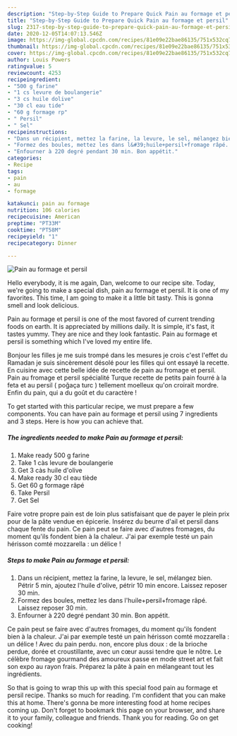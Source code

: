 ```yaml
---
description: "Step-by-Step Guide to Prepare Quick Pain au formage et persil"
title: "Step-by-Step Guide to Prepare Quick Pain au formage et persil"
slug: 2317-step-by-step-guide-to-prepare-quick-pain-au-formage-et-persil
date: 2020-12-05T14:07:13.546Z
image: https://img-global.cpcdn.com/recipes/81e09e22bae86135/751x532cq70/pain-au-formage-et-persil-photo-principale-de-la-recette.jpg
thumbnail: https://img-global.cpcdn.com/recipes/81e09e22bae86135/751x532cq70/pain-au-formage-et-persil-photo-principale-de-la-recette.jpg
cover: https://img-global.cpcdn.com/recipes/81e09e22bae86135/751x532cq70/pain-au-formage-et-persil-photo-principale-de-la-recette.jpg
author: Louis Powers
ratingvalue: 5
reviewcount: 4253
recipeingredient:
- "500 g farine"
- "1 cs levure de boulangerie"
- "3 cs huile dolive"
- "30 cl eau tide"
- "60 g formage rp"
- " Persil"
- " Sel"
recipeinstructions:
- "Dans un récipient, mettez la farine, la levure, le sel, mélangez bien. Pétrir 5 min, ajoutez l&#39;huile d&#39;olive, pétrir 10 min encore. Laissez reposer 30 min."
- "Formez des boules, mettez les dans l&#39;huile+persil+fromage râpé. Laissez reposer 30 min."
- "Enfourner à 220 degré pendant 30 min. Bon appétit."
categories:
- Recipe
tags:
- pain
- au
- formage

katakunci: pain au formage 
nutrition: 106 calories
recipecuisine: American
preptime: "PT33M"
cooktime: "PT58M"
recipeyield: "1"
recipecategory: Dinner

---
```



![Pain au formage et persil](https://img-global.cpcdn.com/recipes/81e09e22bae86135/751x532cq70/pain-au-formage-et-persil-photo-principale-de-la-recette.jpg)

Hello everybody, it is me again, Dan, welcome to our recipe site. Today, we're going to make a special dish, pain au formage et persil. It is one of my favorites. This time, I am going to make it a little bit tasty. This is gonna smell and look delicious.

Pain au formage et persil is one of the most favored of current trending foods on earth. It is appreciated by millions daily. It is simple, it's fast, it tastes yummy. They are nice and they look fantastic. Pain au formage et persil is something which I've loved my entire life.

Bonjour les filles je me suis trompé dans les mesures je crois c&#39;est l&#39;effet du Ramadan je suis sincèrement désolé pour les filles qui ont essayé la recette. En cuisine avec cette belle idée de recette de pain au fromage et persil. Pain au fromage et persil spécialité Turque recette de petits pain fourré à la feta et au persil ( poğaça turc ) tellement moelleux qu&#39;on croirait mordre. Enfin du pain, qui a du goût et du caractère !


To get started with this particular recipe, we must prepare a few components. You can have pain au formage et persil using 7 ingredients and 3 steps. Here is how you can achieve that.

<!--inarticleads1-->

##### The ingredients needed to make Pain au formage et persil:

1. Make ready 500 g farine
1. Take 1 càs levure de boulangerie
1. Get 3 càs huile d&#39;olive
1. Make ready 30 cl eau tiède
1. Get 60 g formage râpé
1. Take  Persil
1. Get  Sel


Faire votre propre pain est de loin plus satisfaisant que de payer le plein prix pour de la pâte vendue en épicerie. Insérez du beurre d&#39;ail et persil dans chaque fente du pain. Ce pain peut se faire avec d&#39;autres fromages, du moment qu&#39;ils fondent bien à la chaleur. J&#39;ai par exemple testé un pain hérisson comté mozzarella : un délice ! 

<!--inarticleads2-->

##### Steps to make Pain au formage et persil:

1. Dans un récipient, mettez la farine, la levure, le sel, mélangez bien. Pétrir 5 min, ajoutez l&#39;huile d&#39;olive, pétrir 10 min encore. Laissez reposer 30 min.
1. Formez des boules, mettez les dans l&#39;huile+persil+fromage râpé. Laissez reposer 30 min.
1. Enfourner à 220 degré pendant 30 min. Bon appétit.


Ce pain peut se faire avec d&#39;autres fromages, du moment qu&#39;ils fondent bien à la chaleur. J&#39;ai par exemple testé un pain hérisson comté mozzarella : un délice ! Avec du pain perdu. non, encore plus doux : de la brioche perdue, dorée et croustillante, avec un cœur aussi tendre que le nôtre. Le célèbre fromage gourmand des amoureux passe en mode street art et fait son expo au rayon frais. Préparez la pâte à pain en mélangeant tout les ingrédients. 

So that is going to wrap this up with this special food pain au formage et persil recipe. Thanks so much for reading. I'm confident that you can make this at home. There's gonna be more interesting food at home recipes coming up. Don't forget to bookmark this page on your browser, and share it to your family, colleague and friends. Thank you for reading. Go on get cooking!
